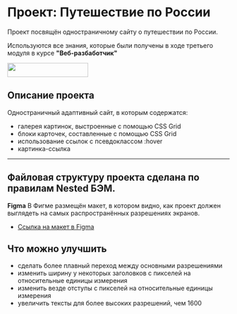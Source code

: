 # Проект: **Путешествие по России**

Проект посвящён одностраничному сайту о путешествии по России.

Используются все знания, которые были получены в ходе третьего модуля в курсе **"Веб-разбаботчик"**

<img src="/images/logo_place_header.svg" width="183" height="32">

## Описание проекта

Одностраничный адаптивный сайт, в которым содержатся:
* галерея картинок, выстроенные с помощью CSS Grid
* блоки карточек, составленные с помощью CSS Grid
* использование ссылок с псевдоклассом :hover
* картинка-ссылка
------
Файловая структуру проекта сделана по правилам Nested БЭМ.
------

**Figma**
В Фигме размещён макет, в котором видно, как проект должен выглядеть на самых распространённых разрешениях экранов.
* [Ссылка на макет в Figma](https://www.figma.com/file/5S2WSbEFL6awjVWJ0NWL8Q/Sprint-3_-Russia-_-desktop-mobile?node-id=28503%3A0)


## Что можно улучшить

* сделать более плавный переход между основными разрешениями
* изменить ширину у некоторых заголовков с пикселей на относительные единицы измерения
* изменить везде отступы с пикселей на относительные единицы измерения
* увеличить тексты для более высоких разрешений, чем 1600
